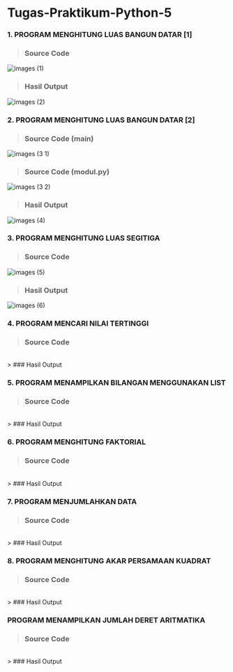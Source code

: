 # Tugas-Praktikum-Python-5

### 1. PROGRAM MENGHITUNG LUAS BANGUN DATAR [1]

> ### Source Code
![images (1)](https://user-images.githubusercontent.com/93045470/142577239-cbe2635a-c5b3-4e93-bb6f-57535c074510.png)
> ### Hasil Output
![images (2)](https://user-images.githubusercontent.com/93045470/142576415-7a61adbd-6158-451c-9f37-343d713fc3de.png)

### 2. PROGRAM MENGHITUNG LUAS BANGUN DATAR [2]

> ### Source Code (main)<br>
![images (3 1)](https://user-images.githubusercontent.com/93045470/142616706-8ae4a844-2ac5-453d-a097-11e6972a4339.png)<br>
> ### Source Code (modul.py)<br>
![images (3 2)](https://user-images.githubusercontent.com/93045470/142616708-783c644a-ab60-4d5c-83e5-f3f94c4c32e1.png)<br>
> ### Hasil Output<br>
![images (4)](https://user-images.githubusercontent.com/93045470/142616712-b43b5c32-d0af-4e9c-903b-3ced27dff1e7.png)

### 3. PROGRAM MENGHITUNG LUAS SEGITIGA

> ### Source Code<br>
![images (5)](https://user-images.githubusercontent.com/93045470/142619841-1c4b7b4c-d2dc-483a-b081-d9b7548e79ef.png)<br>
> ### Hasil Output<br>
![images (6)](https://user-images.githubusercontent.com/93045470/142619847-436a7e8b-9a19-43c7-a4b2-96895ca5a58c.png)

### 4. PROGRAM MENCARI NILAI TERTINGGI

> ### Source Code<br>
<br>
> ### Hasil Output<br>


### 5. PROGRAM MENAMPILKAN BILANGAN MENGGUNAKAN LIST

> ### Source Code<br>
<br>
> ### Hasil Output<br>


### 6. PROGRAM MENGHITUNG FAKTORIAL

> ### Source Code<br>
<br>
> ### Hasil Output<br>


### 7. PROGRAM MENJUMLAHKAN DATA

> ### Source Code<br>
<br>
> ### Hasil Output<br>


### 8. PROGRAM MENGHITUNG AKAR PERSAMAAN KUADRAT

> ### Source Code<br>
<br>
> ### Hasil Output<br>

### PROGRAM MENAMPILKAN JUMLAH DERET ARITMATIKA

> ### Source Code<br>
<br>
> ### Hasil Output<br>

